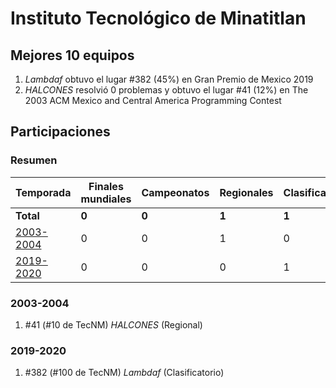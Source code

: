 # Instituto Tecnológico de Minatitlan

## Mejores 10 equipos

1. _Lambdaf_ obtuvo el lugar #382 (45%) en Gran Premio de Mexico 2019
1. _HALCONES_ resolvió 0 problemas y obtuvo el lugar #41 (12%) en The 2003 ACM Mexico and Central America Programming Contest

## Participaciones

### Resumen

| Temporada | Finales mundiales | Campeonatos | Regionales | Clasificatorios | Equipos |
| --- | --- | --- | --- | --- | --- |
| **Total** | **0** | **0** | **1** | **1** | **2** |
| [2003-2004](#2003-2004) | 0 | 0 | 1 | 0 | 1 |
| [2019-2020](#2019-2020) | 0 | 0 | 0 | 1 | 1 |

### 2003-2004

1. #41 (#10 de TecNM) _HALCONES_ (Regional)

### 2019-2020

1. #382 (#100 de TecNM) _Lambdaf_ (Clasificatorio)



